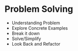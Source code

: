 # Problem Solving

- Understanding Problem
- Explore Concrete Examples
- Break it down
- Solve/Simplify
- Look Back and Refactor
